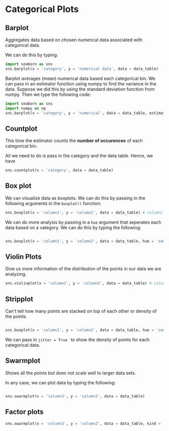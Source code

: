 # Categorical Plots

## Barplot

Aggregates data based on chosen numerical data associated with categorical data.

We can do this by typing:

````python
import seaborn as sns
sns.barplot(x = 'category', y = 'numerical data', data = data_table)
````

Barplot averages (mean) numerical data based each categorical bin. We can pass in an estimator function using numpy to find the variance in the data. Suppose we did this by using the standard deviation function from numpy. Then we type the following code:
````python
import seaborn as sns
import numpy as np
sns.barplot(x = 'category', y = 'numerical', data = data_table, estimator = np.std)
````

## Countplot

This time the estimator counts the **number of occurences** of each categorical bin.

All we need to do is pass in the category and the data table. Hence, we have

````python
sns.countplot(x = 'category', data = data_table)
````

## Box plot

We can visualize data as boxplots. We can do this by passing in the following arguments in the `boxplot()` function:
````python
sns.boxplot(x = 'column1', y = 'column2', data = data_table) # columns refer to numerical data
````

We can do more analysis by passing in a `hue` argument that seperates each data based on a vategory. We can do this by typing the following:
````python

sns.boxplot(x = 'column1', y = 'column2', data = data_table, hue = 'some_category') # 
````

## Violin Plots

Give us more information of the distribution of the points in our data we are analyzing.

````python
sns.violinplot(x = 'column1', y = 'column2', data = data_table) # columns refer to numerical data
````


## Stripplot

Can't tell how many points are stacked on top of each other or density of the points.

````python

sns.boxplot(x = 'column1', y = 'column2', data = data_table, hue = 'some_category') # 
````

We can pass in `jitter = True ` to show the density of points for each categorical data.


## Swarmplot

Shows all the points but does not scale well to larger data sets.

In any case, we can plot data by typing the following:

````python

sns.swarmplot(x = 'column3', y = 'column2', data = data_table) 
````

## Factor plots

````python
sns.swarmplot(x = 'column3', y = 'column2', data = data_table, kind = 'what kind of plot') # can be bar, violinplot, etc. 
````


